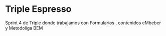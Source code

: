 # Triple Espresso
Sprint 4 de  Triple donde trabajamos con Formularios  , contenidos eMbeber y Metodoliga BEM